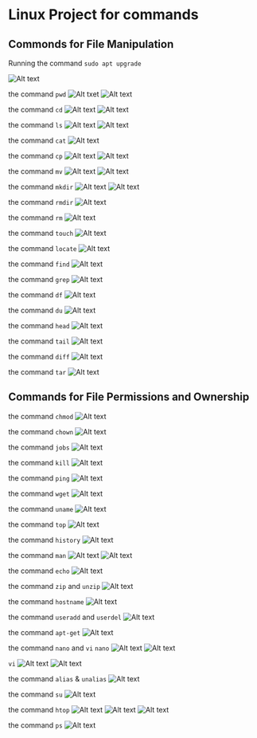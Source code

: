 # Linux Project for commands

## Commonds for File Manipulation

Running the command `sudo apt upgrade`

![Alt text](<images/sudo apt upgrade.png>)

the command `pwd`
![Alt txet](images/pwd.png)
![Alt text](<images/pwd [option].png>)

the command `cd`
![Alt text](<images/cd CommandsLinux.png>)
![Alt text](<cd  CommandsLinux2.png>)

the command `ls`
![Alt text](images/ls.png)
![Alt text](<images/ls [option].png>)

the command `cat`
![Alt text](<images/cat sqlite_commands.sh.png>)

the command `cp`
![Alt text](images/cp.png)
![Alt text](images/cp1.png)

the command `mv`
![Alt text](images/mv.png)
![Alt text](<images/mv (rename).png>)

the command `mkdir`
![Alt text](images/mkdir.png)
![Alt text](images/mkdir2.png)

the command `rmdir`
![Alt text](<images/rm -p.png>)

the command `rm`
![Alt text](images/rm.png)

the command `touch`
![Alt text](images/touch.png)

the command `locate`
![Alt text](<images/locate command.png>)

the command `find`
![Alt text](images/find.png)

the command `grep`
![Alt text](images/grep.png)

the command `df`
![Alt text](<images/df command.png>)

the command `du`
![Alt text](<images/du command.png>)

the command `head`
![Alt text](<images/head command.png>)

the command `tail`
![Alt text](<images/tail command.png>)

the command `diff`
![Alt text](<images/diff command.png>)

the command `tar`
![Alt text](<tar command.png>)

## Commands for File Permissions and Ownership

the command `chmod`
![Alt text](<images/chmod command.png>)

the command `chown`
![Alt text](<images/chown command.png>)

the command `jobs`
![Alt text](<images/jobs commands.png>)

the command `kill`
![Alt text](<images/kill command.png>)

the command `ping`
![Alt text](<images/ping command.png>)

the command `wget`
![Alt text](<images/wget command.png>)

the command `uname`
![Alt text](<images/uname command.png>)

the command `top`
![Alt text](<images/top command.png>)

the command `history`
![Alt text](<images/history command.png>)

the command `man`
![Alt text](<images/man ls.png>)
![Alt text](<images/man 2 ls.png>)

the command `echo`
![Alt text](images/echo.png)

the command `zip` and `unzip`
![Alt text](<images/zip & unzip command.png>)

the command `hostname`
![Alt text](<images/hostname command.png>)

the command `useradd` and `userdel`
![Alt text](<images/useradd & userdel command.png>)

the command `apt-get`
![Alt text](<images/apt-get command.png>)

the command `nano` and `vi`
`nano`
![Alt text](<images/nano command.png>)
![Alt text](<images/nano GUI.png>)

`vi`
![Alt text](<images/vi command.png>)
![Alt text](<images/vi GUI.png>)

the command `alias` & `unalias`
![Alt text](<images/alias & unalias.png>)

the command `su`
![Alt text](<images/su command.png>)

the command `htop`
![Alt text](<images/htop [option].png>)
![Alt text](<images/htop -C.png>)
![Alt text](<images/htop -h.png>)

the command `ps`
![Alt text](<images/ps command.png>)
